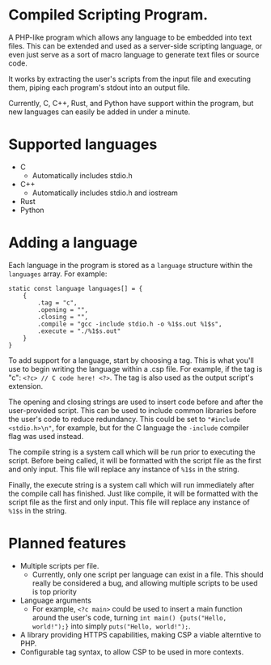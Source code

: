 # Compiled Scripting Program.
A PHP-like program which allows any language to be embedded into text files.
This can be extended and used as a server-side scripting language, or even just
serve as a sort of macro language to generate text files or source code.

It works by extracting the user's scripts from the input file and executing
them, piping each program's stdout into an output file.

Currently, C, C++, Rust, and Python have support within the program, but new
languages can easily be added in under a minute.

# Supported languages

- C
	- Automatically includes stdio.h
- C++
	- Automatically includes stdio.h and iostream
- Rust
- Python

# Adding a language
Each language in the program is stored as a `language` structure within the
`languages` array. For example:

```
static const language languages[] = {
	{
		.tag = "c",
		.opening = "",
		.closing = "",
		.compile = "gcc -include stdio.h -o %1$s.out %1$s",
		.execute = "./%1$s.out"
	}
}
```

To add support for a language, start by choosing a tag. This is what you'll
use to begin writing the language within a .csp file. For example, if the tag
is "c": `<?c> // C code here! <?>`. The tag is also used as the output script's
extension.

The opening and closing strings are used to insert code before and after the
user-provided script. This can be used to include common libraries before the
user's code to reduce redundancy. This could be set to `"#include <stdio.h>\n"`,
for example, but for the C language the `-include` compiler flag was used
instead.

The compile string is a system call which will be run prior to executing the
script. Before being called, it will be formatted with the script file as the
first and only input. This file will replace any instance of `%1$s` in the
string.

Finally, the execute string is a system call which will run immediately after
the compile call has finished. Just like compile, it will be formatted with the
script file as the first and only input. This file will replace any instance of
`%1$s` in the string.

# Planned features

- Multiple scripts per file.
	- Currently, only one script per language can exist in a file. This should
	really be considered a bug, and allowing multiple scripts to be used is top
	priority
- Language arguments
	- For example, `<?c main>` could be used to insert a main function around
	the user's code, turning `int main() {puts("Hello, world!");}` into simply
	`puts("Hello, world!");`.
- A library providing HTTPS capabilities, making CSP a viable alterntive to PHP.
- Configurable tag syntax, to allow CSP to be used in more contexts.
